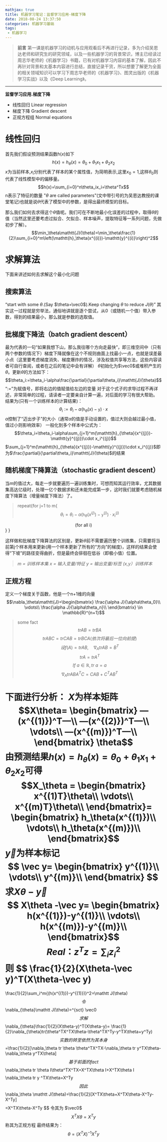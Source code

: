 ```yaml
---
mathjax: true
title: 机器学习笔记：监督学习应用-梯度下降
date: 2018-08-24 13:37:50
categories: 机器学习基础
tags:
 - 机器学习
---
```

>**前言**
第一课是机器学习的动机与应用观看后不再进行记录，多为介绍吴恩达老师和研究生的研究领域，以及一些机器学习的背景常识，博主已经读过周志华老师的《机器学习》书籍，已有对机器学习内容的基本了解，因此不再针对背景和太基本内容进行总结，直接记录干货，所以想要了解更为全面的相关领域知识可以学习下周志华老师的《机器学习》、图灵出版的《机器学习实战》以及《Deep Learning》。

***
**监督学习应用.梯度下降**
- 线性回归 Linear regression
- 梯度下降 Gradient descent
- 正规方程组 Normal equations

# 线性回归
首先我们假设预测结果函数$h(x)$如下
$$h(x)=h_\theta(x)=\theta_0+\theta_1x_1+\theta_2x_2$$
$x$为当前样本,$x_i$分别代表了样本的某个属性值，为简明表示,这里$x_0=1$,这样$\theta_0$则代表了线性模型中的偏移量。
$$h(x)=\sum_{i=0}^n\theta_ix_i=\theta^Tx$$
n表示了特征的数量
"$\theta$ are called parameters"(文中带引号的为吴恩达教授的课堂笔记)也就是说$\theta$代表了模型中的参数，是得出最终模型的目标。

那么我们如何去求得这个$\theta$值呢。我们可在不断地最小化误差的过程中，取得$\theta$的值（当然这里还要考虑过拟合、欠拟合、样本噪声，提取特征等一系列问题，先做初步了解）。
$$\min_\theta\mathtt{J}(\theta)=\min_\theta\frac{1}{2}\sum_{i=0}^m\left(\mathtt{h}_\theta(x^{(i)})-\mathtt{y}^{(i)}\right)^2$$

# 求解算法
下面来讲述如何去求解这个最小化问题
## 搜索算法
“start with some $\theta$.(Say $\theta=\vec0$).Keep changing $\theta$ to reduce $J(\theta)$”
其实这一过程就是穷举法，通俗地讲就是逐个尝试，从0（或随机一个值）带入参数，得到的结果最小，那么就是参数的选取值。
## 批梯度下降法（batch gradient descent）
最为代表的一句“如果我想下山，那么我往哪个方向走最快”，即三维空间中（只有两个参数的情况下）梯度下降就像在这个不规则曲面上找最小一点，也就是误差最小点（这里要考虑梯度消失、梯度爆炸的情况，涉及权值共享等方法，这些内容读者可自行查阅，或者在之后的笔记中会有详解）
$\theta$初始化为$\vec0$或堆积产生的$\theta$。更新$\theta$的方法如下：
$$\theta_i:=\theta_i-\alpha\frac{\partial}{\partial\theta_i}\mathtt{J}(\theta)$$
“$:=$”为赋值号，即将右边的值赋值给左边的变量
对于这个式子的求导过程不再详述，非常简单的过程，请读者一定要亲自计算一遍，对后面的学习有很大帮助。
结果为(只有一个训练样本的计算结果)：
$$\theta_i:=\theta_i-\alpha(\mathtt{h}_{\theta}(x)-\mathtt{y})\cdot x$$
 $\alpha$控制了“迈出步子”的大小（通常$\alpha$的值是手动设置的，值过大则会越过最小值，值过小则影响效率）
 一般化到多个样本中公式为：
 $$\theta_i=\theta_i-\alpha\sum_{j=1}^m(\mathtt{h}_{\theta}(x^{(j)})-\mathtt{y}^{(j)})\cdot x_i^{(j)}$$
 $\sum_{j=1}^m(\mathtt{h}_{\theta}(x^{(j)})-\mathtt{y}^{(j)})\cdot x_i^{(j)}$即为$\frac{\partial}{\partial\theta_i}\mathtt{J}(\theta)$的结果
 ## 随机梯度下降算法（stochastic gradient descent）
 当$m$的值过大，每走一步就要遍历一遍训练集时，可想而知其运行效率，尤其数据集高达亿级时，处理一亿个数据求和还未能完成第一步，这时我们就要考虑随机梯度下降算法（增量梯度下降法）了。
>repeat{for j=1 to m{
$$\theta_i=\theta_i-\alpha(\mathtt{h}_{\theta}(x^{(j)})-\mathtt{y}^{(j)})\cdot x_i^{(j)}$$
<div align="center">(for all i)</div>
}  }

这样做和批梯度下降算法的区别是，更新$\theta$前不需要遍历整个训练集，只需要将当前第j个样本用来更新(用一个样本更新了所有的“方向”的梯度)，这样的结果会使得“下坡”的路径变得曲折，但是最终会徘徊在低谷（即极小值）位置。

> *m = 训练样本集
x = 输入变量/特征
y = 输出变量/标签
(x,y）训练样本*

 ## 正规方程
定义一个梯度关于函数，他是一个n+1维的向量
$$\nabla_\theta\mathtt{J}=\begin{bmatrix}
\frac{\alpha J}{\alpha\theta_0}\\
\vdots\\
\frac{\alpha J}{\alpha\theta_n}\\
\end{bmatrix}
\in \mathbb{R}^{n+1}$$

>some fact
$$trAB = trBA$$
$$trABC = trCAB = trBCA(依次将最后一位向前提)$$
$$设f(A) = trAB,\quad \nabla_AtrAB = B^T$$
$$trA = trA^T$$
$$If\ a\in\mathbb{R},tr\ a=a$$
$$\nabla_A trABA^TC=CAB+C^TAB^T$$

下面进行分析：
$X$为样本矩阵
$$X\theta=
\begin{bmatrix}
—(x^{(1)})^T—\\
—(x^{(2)})^T—\\
\vdots\\
—(x^{(m)})^T—\\
\end{bmatrix} \theta$$
由预测结果$h(x)=h_\theta(x)=\theta_0+\theta_1x_1+\theta_2x_2$可得
$$X_\theta =
\begin{bmatrix}
x^{(1)T}\theta\\
\vdots\\
x^{(m)T}\theta\\
\end{bmatrix}=
\begin{bmatrix}
h_\theta(x^{(1)})\\
\vdots\\
h_\theta(x^{(m)})\\
\end{bmatrix}$$
$\vec y$为样本标记
$$
\vec y=
\begin{bmatrix}
y^{(1)}\\
\vdots\\
y^{(m)}\\
\end{bmatrix}
$$
求$X\theta -\vec y$
$$
X\theta -\vec y=
\begin{bmatrix}
h(x^{(1)})-y^{(1)}\\
\vdots\\
h(x^{(m)})-y^{(m)}\\
\end{bmatrix}$$
$$
Real： z^Tz=\sum_iz_i^2
$$
则
$$
\frac{1}{2}(X\theta-\vec y)^T(X\theta-\vec y)
=
\frac{1}{2}\sum_i^m{(h(x^{(1)})-y^{(1)})}^2=\mathtt J(\theta)
$$
令
$$
\nabla_{\theta}\mathtt J(\theta)=^{sct} \vec0
$$
求解
$$
\nabla_{\theta}\frac{1}{2}(X\theta-y)^T(X\theta-y)=
\frac{1}{2}\nabla_{\theta}tr(\theta^TX^TX\theta-\theta^TX^Ty-y^TX\theta+y^Ty)
$$
实数的转至依然为其本身
$$
=\frac{1}{2}[\nabla_\theta tr \theta \theta^TX^TX-\nabla_\theta tr y^TX\theta-\nabla_\theta y^TX\theta]
$$
基于前面的fact
$$
\nabla_\theta tr \theta I\theta^TX^TX=X^TX\theta I+X^TX\theta I
$$
$$
\nabla_\theta tr y
^TX\theta=X^Ty
$$
因此
$$
\nabla_\theta \mathtt J(\theta)=\frac{1}{2}[X^TX\theta+X^TX\theta-X^Ty-X^Ty]
$$
$$
=X^TX\theta-X^Ty
$$
令其为 $\vec0$
$$
X^TX\theta = X^T y
$$
称其为正规方程
最终结果为：
$$
\theta=(X^TX)^{-1}X^Ty
$$
